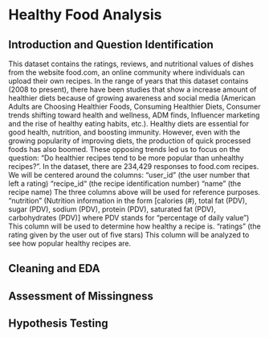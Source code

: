 # Healthy Food Analysis 

## Introduction and Question Identification

This dataset contains the ratings, reviews, and nutritional values of dishes from the website food.com, an online community where individuals can upload their own recipes. 
In the range of years that this dataset contains (2008 to present), there have been studies that show a increase amount of healthier diets because of growing awareness and social media (American Adults are Choosing Healthier Foods, Consuming Healthier Diets, Consumer trends shifting toward health and wellness, ADM finds, Influencer marketing and the rise of healthy eating habits, etc.). Healthy diets are essential for good health, nutrition, and boosting immunity. 
However, even with the growing popularity of improving diets, the production of quick processed foods has also boomed. These opposing trends led us to focus on the question: “Do healthier recipes tend to be more popular than unhealthy recipes?”. 
In the dataset, there are 234,429 responses to food.com recipes. We will be centered around the columns:
“user_id” (the user number that left a rating)
“recipe_id“ (the recipe identification number)
“name” (the recipe name)
The three columns above will be used for reference purposes.
“nutrition” (Nutrition information in the form [calories (#), total fat (PDV), sugar (PDV), sodium (PDV), protein (PDV), saturated fat (PDV), carbohydrates (PDV)] where PDV stands for “percentage of daily value”)
This column will be used to determine how healthy a recipe is.
“ratings” (the rating given by the user out of five stars)
This column will be analyzed to see how popular healthy recipes are.

## Cleaning and EDA

## Assessment of Missingness

## Hypothesis Testing
